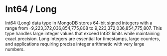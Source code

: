 # Int64 / Long

Int64 (Long) data type in MongoDB stores 64-bit signed integers with a range from -9,223,372,036,854,775,808 to 9,223,372,036,854,775,807. This type handles large integer values that exceed Int32 limits while maintaining exact precision. Long integers are essential for timestamps, large counters, and applications requiring precise integer arithmetic with very large numbers.